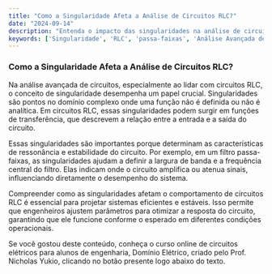 ```yaml
---
title: "Como a Singularidade Afeta a Análise de Circuitos RLC?"
date: "2024-09-14"
description: "Entenda o impacto das singularidades na análise de circuitos RLC e como isso influencia o comportamento dos filtros passa-faixas."
keywords: ['Singularidade', 'RLC', 'passa-faixas', 'Análise Avançada de Circuitos']
---
```


### Como a Singularidade Afeta a Análise de Circuitos RLC?

Na análise avançada de circuitos, especialmente ao lidar com circuitos RLC, o conceito de singularidade desempenha um papel crucial. Singularidades são pontos no domínio complexo onde uma função não é definida ou não é analítica. Em circuitos RLC, essas singularidades podem surgir em funções de transferência, que descrevem a relação entre a entrada e a saída do circuito.

Essas singularidades são importantes porque determinam as características de ressonância e estabilidade do circuito. Por exemplo, em um filtro passa-faixas, as singularidades ajudam a definir a largura de banda e a frequência central do filtro. Elas indicam onde o circuito amplifica ou atenua sinais, influenciando diretamente o desempenho do sistema.

Compreender como as singularidades afetam o comportamento de circuitos RLC é essencial para projetar sistemas eficientes e estáveis. Isso permite que engenheiros ajustem parâmetros para otimizar a resposta do circuito, garantindo que ele funcione conforme o esperado em diferentes condições operacionais.

Se você gostou deste conteúdo, conheça o curso online de circuitos elétricos para alunos de engenharia, Domínio Elétrico, criado pelo Prof. Nicholas Yukio, clicando no botão presente logo abaixo do texto.